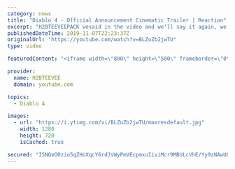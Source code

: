 ```yaml
---
category: news
title: "Diablo 4 - Official Announcement Cinematic Trailer | Reaction"
excerpt: "H2BTEEVEEPACK wesaid in the video and we'll say it again, we back again with another reaction video. We did the demonic and scary video game Diablo ..."
publishedDateTime: 2019-11-07T22:23:37Z
originalUrl: "https://youtube.com/watch?v=BLZuZb2jwTU"
type: video

featuredContent: "<iframe width=\"800\" height=\"500\" frameborder=\"0\" src=\"https://www.youtube.com/embed/BLZuZb2jwTU\" allow=\"accelerometer; autoplay; encrypted-media; gyroscope; picture-in-picture\" allowfullscreen></iframe>"

provider:
  name: H2BTEEVEE
  domain: youtube.com

topics:
  - Diablo 4

images:
  - url: "https://i.ytimg.com/vi/BLZuZb2jwTU/maxresdefault.jpg"
    width: 1280
    height: 720
    isCached: true

secured: "I5NQeO0zio5qZHoXqcY6rdJsWyPmVEcpmxuIiviMcr9MBULcVhE/Yy9zNAwU8cPvJC7o5f2fHDhFGZEiO1cYSTm3b63/sUvPhnPqdfJKifs8TsPu6Dic0Gi7vk+14xPIxOC49G65osgZq+AvDcXjzDuUfc1eFYOP5eRgpAiQwe3S6EWFqXtCxXYlPkKJlzgPuASgL/hcXxy9QQXcMxP+zDgHx6q/62EXLlFfUH8DNE+DG/Gn3FwD/3wBhDgKBFbkDAi7MXtAJFJH37gDqqh5phn0HLPvqv8fzAktzWgal2WwcmKrxxWIPfGjBYvV2WPcZjVbWBPE4NkM8t4D9ARKEcPIw4TQ/CQNmXKnYx9obREKspKtM9R6LFEI81gG7ff32XEG8qQpH/nvRyQ09HKlDRKEZlGVCMFklOPggtG4BlO1e6+bEECwtlbQRCxfDCYz;L3uA7YcYtalp2EpayRffeQ=="
---
```


